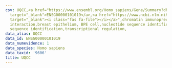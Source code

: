 ```yaml
---
csv: UQCC,<a href="https://www.ensembl.org/Homo_sapiens/Gene/Summary?db=core;g=ENSG00000101019"
  target="_blank">ENSG00000101019</a>,<a href="https://www.ncbi.nlm.nih.gov/pubmed/22863008"
  target="_blank"><i class="fas fa-file"></i></a>",chromatin immunoprecipitation assay,direct
  interaction,breast epithelium, BPE cell,nucleotide sequence identification,nucleotide
  sequence identification,transcriptional regulation,
data_alias: UQCC
data_id: ENSG00000101019
data_numevidence: 1
data_species: Homo sapiens
data_taxid: '9606'
title: UQCC
---
```

